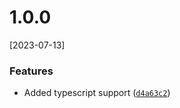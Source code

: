 # 1.0.0
[2023-07-13]

### Features

*  Added typescript support ([`d4a63c2`](https://github.com/roshandhabekar/get-air-distance/commit/d4a63c2bc19b2452f8c47b35a93d67e0d67624a1))
